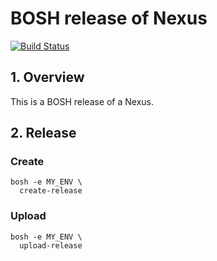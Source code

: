 # BOSH release of Nexus

[![Build Status](https://travis-ci.org/FINkit/nexus-boshrelease.svg?branch=master)](https://travis-ci.org/FINkit/nexus-boshrelease)

## 1. Overview

This is a BOSH release of a Nexus.

## 2. Release

### Create

```
bosh -e MY_ENV \
  create-release
```
### Upload

```
bosh -e MY_ENV \
  upload-release
```
